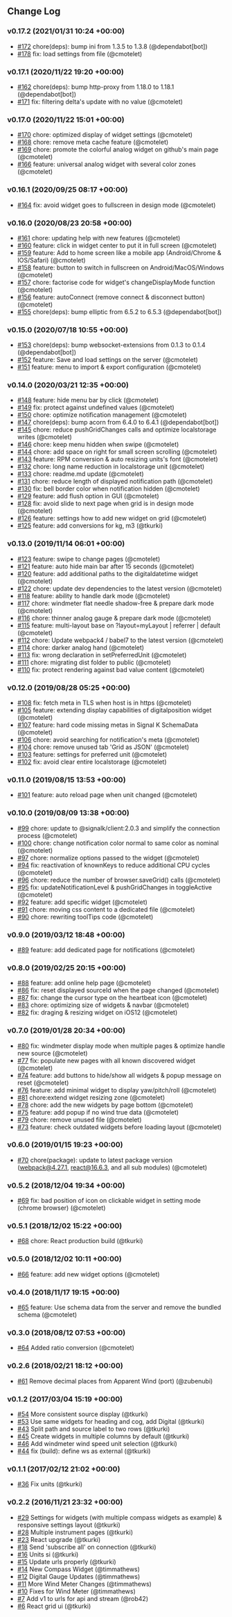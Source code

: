 ## Change Log

### v0.17.2 (2021/01/31 10:24 +00:00)
- [#172](https://github.com/SignalK/instrumentpanel/pull/172) chore(deps): bump ini from 1.3.5 to 1.3.8 (@dependabot[bot])
- [#178](https://github.com/SignalK/instrumentpanel/pull/178) fix: load settings from file (@cmotelet)

### v0.17.1 (2020/11/22 19:20 +00:00)
- [#162](https://github.com/SignalK/instrumentpanel/pull/162) chore(deps): bump http-proxy from 1.18.0 to 1.18.1 (@dependabot[bot])
- [#171](https://github.com/SignalK/instrumentpanel/pull/171) fix: filtering delta's update with no value (@cmotelet)

### v0.17.0 (2020/11/22 15:01 +00:00)
- [#170](https://github.com/SignalK/instrumentpanel/pull/170) chore: optimized display of widget settings (@cmotelet)
- [#168](https://github.com/SignalK/instrumentpanel/pull/168) chore: remove meta cache feature (@cmotelet)
- [#169](https://github.com/SignalK/instrumentpanel/pull/169) chore: promote the colorful analog widget on github's main page (@cmotelet)
- [#166](https://github.com/SignalK/instrumentpanel/pull/166) feature: universal analog widget with several color zones (@cmotelet)

### v0.16.1 (2020/09/25 08:17 +00:00)
- [#164](https://github.com/SignalK/instrumentpanel/pull/164) fix: avoid widget goes to fullscreen in design mode (@cmotelet)

### v0.16.0 (2020/08/23 20:58 +00:00)
- [#161](https://github.com/SignalK/instrumentpanel/pull/161) chore: updating help with new features (@cmotelet)
- [#160](https://github.com/SignalK/instrumentpanel/pull/160) feature: click in widget center to put it in full screen (@cmotelet)
- [#159](https://github.com/SignalK/instrumentpanel/pull/159) feature: Add to home screen like a mobile app (Android/Chrome & IOS/Safari) (@cmotelet)
- [#158](https://github.com/SignalK/instrumentpanel/pull/158) feature: button to switch in fullscreen on Android/MacOS/Windows (@cmotelet)
- [#157](https://github.com/SignalK/instrumentpanel/pull/157) chore: factorise code for widget's changeDisplayMode function (@cmotelet)
- [#156](https://github.com/SignalK/instrumentpanel/pull/156) feature: autoConnect (remove connect & disconnect button) (@cmotelet)
- [#155](https://github.com/SignalK/instrumentpanel/pull/155) chore(deps): bump elliptic from 6.5.2 to 6.5.3 (@dependabot[bot])

### v0.15.0 (2020/07/18 10:55 +00:00)
- [#153](https://github.com/SignalK/instrumentpanel/pull/153) chore(deps): bump websocket-extensions from 0.1.3 to 0.1.4 (@dependabot[bot])
- [#152](https://github.com/SignalK/instrumentpanel/pull/152) feature: Save and load settings on the server (@cmotelet)
- [#151](https://github.com/SignalK/instrumentpanel/pull/151) feature: menu to import & export configuration (@cmotelet)

### v0.14.0 (2020/03/21 12:35 +00:00)
- [#148](https://github.com/SignalK/instrumentpanel/pull/148) feature: hide menu bar by click (@cmotelet)
- [#149](https://github.com/SignalK/instrumentpanel/pull/149) fix: protect against undefined values (@cmotelet)
- [#150](https://github.com/SignalK/instrumentpanel/pull/150) chore: optimize notification management (@cmotelet)
- [#147](https://github.com/SignalK/instrumentpanel/pull/147) chore(deps): bump acorn from 6.4.0 to 6.4.1 (@dependabot[bot])
- [#145](https://github.com/SignalK/instrumentpanel/pull/145) chore: reduce pushGridChanges calls and optimize localstorage writes (@cmotelet)
- [#146](https://github.com/SignalK/instrumentpanel/pull/146) chore: keep menu hidden when swipe (@cmotelet)
- [#144](https://github.com/SignalK/instrumentpanel/pull/144) chore: add space on right for small screen scrolling (@cmotelet)
- [#143](https://github.com/SignalK/instrumentpanel/pull/143) feature: RPM conversion & auto resizing units's font (@cmotelet)
- [#132](https://github.com/SignalK/instrumentpanel/pull/132) chore: long name reduction in localstorage unit (@cmotelet)
- [#133](https://github.com/SignalK/instrumentpanel/pull/133) chore: readme.md update (@cmotelet)
- [#131](https://github.com/SignalK/instrumentpanel/pull/131) chore: reduce length of displayed notification path (@cmotelet)
- [#130](https://github.com/SignalK/instrumentpanel/pull/130) fix: bell border color when notification hidden (@cmotelet)
- [#129](https://github.com/SignalK/instrumentpanel/pull/129) feature: add flush option in GUI (@cmotelet)
- [#128](https://github.com/SignalK/instrumentpanel/pull/128) fix: avoid slide to next page when grid is in design mode (@cmotelet)
- [#126](https://github.com/SignalK/instrumentpanel/pull/126) feature: settings how to add new widget on grid (@cmotelet)
- [#125](https://github.com/SignalK/instrumentpanel/pull/125) feature: add conversions for kg, m3 (@tkurki)

### v0.13.0 (2019/11/14 06:01 +00:00)
- [#123](https://github.com/SignalK/instrumentpanel/pull/123) feature: swipe to change pages (@cmotelet)
- [#121](https://github.com/SignalK/instrumentpanel/pull/121) feature: auto hide main bar after 15 seconds (@cmotelet)
- [#120](https://github.com/SignalK/instrumentpanel/pull/120) feature: add additional paths to the digitaldatetime widget (@cmotelet)
- [#122](https://github.com/SignalK/instrumentpanel/pull/122) chore: update dev dependencies to the latest version (@cmotelet)
- [#118](https://github.com/SignalK/instrumentpanel/pull/118) feature: ability to handle dark mode (@cmotelet)
- [#117](https://github.com/SignalK/instrumentpanel/pull/117) chore: windmeter flat needle shadow-free & prepare dark mode (@cmotelet)
- [#116](https://github.com/SignalK/instrumentpanel/pull/116) chore: thinner analog gauge & prepare dark mode (@cmotelet)
- [#115](https://github.com/SignalK/instrumentpanel/pull/115) feature: multi-layout base on ?layout=myLayout | referrer | default (@cmotelet)
- [#112](https://github.com/SignalK/instrumentpanel/pull/112) chore: Update webpack4 / babel7 to the latest version (@cmotelet)
- [#114](https://github.com/SignalK/instrumentpanel/pull/114) chore: darker analog hand (@cmotelet)
- [#113](https://github.com/SignalK/instrumentpanel/pull/113) fix: wrong declaration in setPreferredUnit (@cmotelet)
- [#111](https://github.com/SignalK/instrumentpanel/pull/111) chore: migrating dist folder to public (@cmotelet)
- [#110](https://github.com/SignalK/instrumentpanel/pull/110) fix: protect rendering against bad value content (@cmotelet)

### v0.12.0 (2019/08/28 05:25 +00:00)
- [#108](https://github.com/SignalK/instrumentpanel/pull/108) fix: fetch meta in TLS when host is in https (@cmotelet)
- [#105](https://github.com/SignalK/instrumentpanel/pull/105) feature: extending display capabilities of digitalposition widget (@cmotelet)
- [#107](https://github.com/SignalK/instrumentpanel/pull/107) feature: hard code missing metas in Signal K SchemaData (@cmotelet)
- [#106](https://github.com/SignalK/instrumentpanel/pull/106) chore: avoid searching for notification's meta (@cmotelet)
- [#104](https://github.com/SignalK/instrumentpanel/pull/104) chore: remove unused tab 'Grid as JSON' (@cmotelet)
- [#103](https://github.com/SignalK/instrumentpanel/pull/103) feature: settings for preferred unit (@cmotelet)
- [#102](https://github.com/SignalK/instrumentpanel/pull/102) fix: avoid clear entire localstorage (@cmotelet)

### v0.11.0 (2019/08/15 13:53 +00:00)
- [#101](https://github.com/SignalK/instrumentpanel/pull/101) feature: auto reload page when unit changed (@cmotelet)

### v0.10.0 (2019/08/09 13:38 +00:00)
- [#99](https://github.com/SignalK/instrumentpanel/pull/99)  chore: update to @signalk/client:2.0.3 and simplify the connection process (@cmotelet)
- [#100](https://github.com/SignalK/instrumentpanel/pull/100) chore: change notification color normal to same color as nominal (@cmotelet)
- [#97](https://github.com/SignalK/instrumentpanel/pull/97) chore: normalize options passed to the widget (@cmotelet)
- [#94](https://github.com/SignalK/instrumentpanel/pull/94) fix: reactivation of knownKeys to reduce additional CPU cycles (@cmotelet)
- [#96](https://github.com/SignalK/instrumentpanel/pull/96) chore: reduce the number of browser.saveGrid() calls (@cmotelet)
- [#95](https://github.com/SignalK/instrumentpanel/pull/95) fix: updateNotificationLevel & pushGridChanges in toggleActive (@cmotelet)
- [#92](https://github.com/SignalK/instrumentpanel/pull/92) feature: add specific widget (@cmotelet)
- [#91](https://github.com/SignalK/instrumentpanel/pull/91) chore: moving css content to a dedicated file (@cmotelet)
- [#90](https://github.com/SignalK/instrumentpanel/pull/90) chore: rewriting toolTips code (@cmotelet)

### v0.9.0 (2019/03/12 18:48 +00:00)
- [#89](https://github.com/SignalK/instrumentpanel/pull/89) feature: add dedicated page for notifications (@cmotelet)

### v0.8.0 (2019/02/25 20:15 +00:00)
- [#88](https://github.com/SignalK/instrumentpanel/pull/88) feature: add online help page (@cmotelet)
- [#86](https://github.com/SignalK/instrumentpanel/pull/86) fix: reset displayed sourceId when the page changed (@cmotelet)
- [#87](https://github.com/SignalK/instrumentpanel/pull/87) fix: change the cursor type on the heartbeat icon (@cmotelet)
- [#83](https://github.com/SignalK/instrumentpanel/pull/83) chore: optimizing size of widgets & navbar (@cmotelet)
- [#82](https://github.com/SignalK/instrumentpanel/pull/82) fix: draging & resizing widget on iOS12 (@cmotelet)

### v0.7.0 (2019/01/28 20:34 +00:00)
- [#80](https://github.com/SignalK/instrumentpanel/pull/80) fix: windmeter display mode when multiple pages & optimize handle new source (@cmotelet)
- [#77](https://github.com/SignalK/instrumentpanel/pull/77) fix: populate new pages with all known discovered widget (@cmotelet)
- [#74](https://github.com/SignalK/instrumentpanel/pull/74) feature: add buttons to hide/show all widgets & popup message on reset (@cmotelet)
- [#76](https://github.com/SignalK/instrumentpanel/pull/76) feature: add minimal widget to display yaw/pitch/roll (@cmotelet)
- [#81](https://github.com/SignalK/instrumentpanel/pull/81) chore:extend widget resizing zone (@cmotelet)
- [#78](https://github.com/SignalK/instrumentpanel/pull/78) chore: add the new widgets by page bottom (@cmotelet)
- [#75](https://github.com/SignalK/instrumentpanel/pull/75) feature: add popup if no wind true data (@cmotelet)
- [#79](https://github.com/SignalK/instrumentpanel/pull/79) chore: remove unused file (@cmotelet)
- [#73](https://github.com/SignalK/instrumentpanel/pull/73) feature: check outdated widgets before loading layout (@cmotelet)

### v0.6.0 (2019/01/15 19:23 +00:00)
- [#70](https://github.com/SignalK/instrumentpanel/pull/70) chore(package): update to latest package version (webpack@4.27.1, react@16.6.3, and all sub modules) (@cmotelet)

### v0.5.2 (2018/12/04 19:34 +00:00)
- [#69](https://github.com/SignalK/instrumentpanel/pull/69) fix: bad position of icon on clickable widget in setting mode (chrome browser) (@cmotelet)

### v0.5.1 (2018/12/02 15:22 +00:00)
- [#68](https://github.com/SignalK/instrumentpanel/pull/68) chore: React production build (@tkurki)

### v0.5.0 (2018/12/02 10:11 +00:00)
- [#66](https://github.com/SignalK/instrumentpanel/pull/66) feature: add new widget options (@cmotelet)

### v0.4.0 (2018/11/17 19:15 +00:00)
- [#65](https://github.com/SignalK/instrumentpanel/pull/65) feature: Use schema data from the server and remove the bundled schema (@cmotelet)

### v0.3.0 (2018/08/12 07:53 +00:00)
- [#64](https://github.com/SignalK/instrumentpanel/pull/64) Added ratio conversion (@cmotelet)

### v0.2.6 (2018/02/21 18:12 +00:00)
- [#61](https://github.com/SignalK/instrumentpanel/pull/61) Remove decimal places from Apparent Wind (port) (@zubenubi)

### v0.1.2 (2017/03/04 15:19 +00:00)
- [#54](https://github.com/SignalK/instrumentpanel/pull/54) More consistent source display (@tkurki)
- [#53](https://github.com/SignalK/instrumentpanel/pull/53) Use same widgets for heading and cog, add Digital (@tkurki)
- [#43](https://github.com/SignalK/instrumentpanel/pull/43) Split path and source label to two rows (@tkurki)
- [#45](https://github.com/SignalK/instrumentpanel/pull/45) Create widgets in multiple columns by default (@tkurki)
- [#46](https://github.com/SignalK/instrumentpanel/pull/46) Add windmeter wind speed unit selection (@tkurki)
- [#44](https://github.com/SignalK/instrumentpanel/pull/44) fix (build): define ws as external (@tkurki)

### v0.1.1 (2017/02/12 21:02 +00:00)
- [#36](https://github.com/SignalK/instrumentpanel/pull/36) Fix units (@tkurki)

### v0.2.2 (2016/11/21 23:32 +00:00)
- [#29](https://github.com/SignalK/instrumentpanel/pull/29) Settings for widgets (with multiple compass widgets as example) & responsive settings layout (@tkurki)
- [#28](https://github.com/SignalK/instrumentpanel/pull/28) Multiple instrument pages (@tkurki)
- [#23](https://github.com/SignalK/instrumentpanel/pull/23) React upgrade (@tkurki)
- [#18](https://github.com/SignalK/instrumentpanel/pull/18) Send 'subscribe all' on connection (@tkurki)
- [#16](https://github.com/SignalK/instrumentpanel/pull/16) Units si (@tkurki)
- [#15](https://github.com/SignalK/instrumentpanel/pull/15) Update urls properly (@tkurki)
- [#14](https://github.com/SignalK/instrumentpanel/pull/14) New Compass Widget (@timmathews)
- [#12](https://github.com/SignalK/instrumentpanel/pull/12) Digital Gauge Updates (@timmathews)
- [#11](https://github.com/SignalK/instrumentpanel/pull/11) More Wind Meter Changes (@timmathews)
- [#10](https://github.com/SignalK/instrumentpanel/pull/10) Fixes for Wind Meter (@timmathews)
- [#7](https://github.com/SignalK/instrumentpanel/pull/7) Add v1 to urls for api and stream (@rob42)
- [#6](https://github.com/SignalK/instrumentpanel/pull/6) React grid ui (@tkurki)
